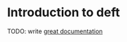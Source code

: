 # Introduction to deft

TODO: write [great documentation](http://jacobian.org/writing/great-documentation/what-to-write/)
